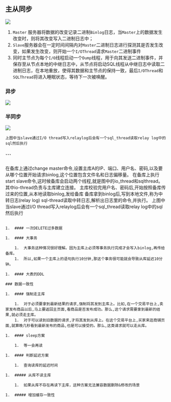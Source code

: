 <!--
 * @Author: your name
 * @Date: 2022-04-18 16:22:17
 * @LastEditTime: 2022-04-18 16:23:31
 * @LastEditors: your name
 * @Description: 打开koroFileHeader查看配置 进行设置: https://github.com/OBKoro1/koro1FileHeader/wiki/%E9%85%8D%E7%BD%AE
 * @FilePath: /infra-std/middleware_architecture/mysql_data_replicate.md
-->
## 主从同步

![](https://p3-juejin.byteimg.com/tos-cn-i-k3u1fbpfcp/130e45751afc4522be81ff504e4115f2~tplv-k3u1fbpfcp-zoom-1.image)

1.  `Master` 服务器将数据的改变记录二进制`Binlog`日志，当`Master`上的数据发生改变时，则将其改变写入二进制日志中；
1.  `Slave`服务器会在一定时间间隔内对`Master`二进制日志进行探测其是否发生改变，如果发生改变，则开始一个`I/OThread`请求`Master`二进制事件
1.  同时主节点为每个`I/O`线程启动一个`Dump`线程，用于向其发送二进制事件，并保存至从节点本地的中继日志中，从节点将启动SQL线程从中继日志中读取二进制日志，在本地重放，使得其数据和主节点的保持一致，最后`I/OThread`和`SQLThread`将进入睡眠状态，等待下一次被唤醒。

### 异步

![](https://p3-juejin.byteimg.com/tos-cn-i-k3u1fbpfcp/7e8c83ed810046d3bdbbb6bd1d8c8924~tplv-k3u1fbpfcp-zoom-1.image)

### 半同步

![](https://p3-juejin.byteimg.com/tos-cn-i-k3u1fbpfcp/95757acdf66b418dbb6c62252771407b~tplv-k3u1fbpfcp-zoom-1.image)

```
上图中当slave通过I/O thread写入relaylog后会有一个sql_thread读取relay log中的sql然后执行
```

### ```
在备库上通过change master命令,设置主库A的IP、端口、用户名、密码,以及要从哪个位置开始请求binlog,这个位置包含文件名和日志偏移量。  在备库上执行start slave命令,这时候备库会启动两个线程,就是图中的io_thread和sqlthread。其中io-thread负责与主库建立连接。  主库校验完用户名、密码后,开始按照备库传过来的位置,从本地读取binlog,发给备库  备库拿到binlog后,写到本地文件,称为中转日志(relay log)  sql-thread读取中转日志,解析出日志里的命令,并执行。  上图中当slave通过I/O thread写入relaylog后会有一个sql_thread读取relay log中的sql然后执行 
```主从延迟

1.  #### 一次DELETE过多数据

1.  #### 大事务

    1.  大事务这种情况很好理解。因为主库上必须等事务执行完成才会写入binlog,再传给备库。
    1.  所以,如果一个主库上的语句执行10分钟,那这个事务很可能就会导致从库延迟10分钟。

1.  #### 大表的DDL

### 数据一致性

1.  #### 强制走主库

    1.  对于必须要拿到最新结果的请求,强制将其发到主库上。比如,在一个交易平台上,卖家发布商品以后,马上要返回主页面,看商品是否发布成功。那么,这个请求需要拿到最新的结果,就必须走主库。
    1.  对于可以读到旧数据的请求,才将其发到从库上。在这个交易平台上,买家来逛商铺页面,就算晚几秒看到最新发布的商品,也是可以接受的。那么,这类请求就可以走从库。

1.  #### sleep方案

    1.  等一会再读

1.  #### 判断延迟方案

    1.  查询读库的延迟时间

1.  ##### 从库不读主库

    1.  如果从库不存在再读下主库，这种方案无法兼容数据删除&修改的场景

1.  ##### 增加缓存一致性